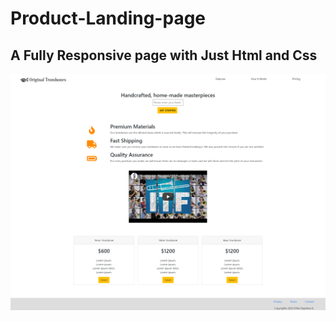 # Product-Landing-page
## A Fully Responsive page with Just Html and Css
![](https://github.com/mkanyar/Product-Landing-page/blob/main/images/screencapture-127-0-0-1-5500-landing-page-html-2020-10-07-20_24_26.png)
